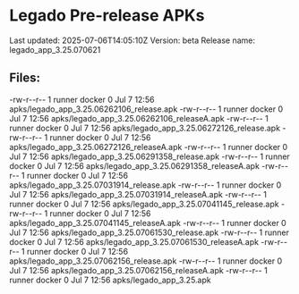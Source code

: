 # Legado Pre-release APKs
Last updated: 2025-07-06T14:05:10Z
Version: beta
Release name: legado_app_3.25.070621
## Files:
-rw-r--r-- 1 runner docker 0 Jul  7 12:56 apks/legado_app_3.25.06262106_release.apk
-rw-r--r-- 1 runner docker 0 Jul  7 12:56 apks/legado_app_3.25.06262106_releaseA.apk
-rw-r--r-- 1 runner docker 0 Jul  7 12:56 apks/legado_app_3.25.06272126_release.apk
-rw-r--r-- 1 runner docker 0 Jul  7 12:56 apks/legado_app_3.25.06272126_releaseA.apk
-rw-r--r-- 1 runner docker 0 Jul  7 12:56 apks/legado_app_3.25.06291358_release.apk
-rw-r--r-- 1 runner docker 0 Jul  7 12:56 apks/legado_app_3.25.06291358_releaseA.apk
-rw-r--r-- 1 runner docker 0 Jul  7 12:56 apks/legado_app_3.25.07031914_release.apk
-rw-r--r-- 1 runner docker 0 Jul  7 12:56 apks/legado_app_3.25.07031914_releaseA.apk
-rw-r--r-- 1 runner docker 0 Jul  7 12:56 apks/legado_app_3.25.07041145_release.apk
-rw-r--r-- 1 runner docker 0 Jul  7 12:56 apks/legado_app_3.25.07041145_releaseA.apk
-rw-r--r-- 1 runner docker 0 Jul  7 12:56 apks/legado_app_3.25.07061530_release.apk
-rw-r--r-- 1 runner docker 0 Jul  7 12:56 apks/legado_app_3.25.07061530_releaseA.apk
-rw-r--r-- 1 runner docker 0 Jul  7 12:56 apks/legado_app_3.25.07062156_release.apk
-rw-r--r-- 1 runner docker 0 Jul  7 12:56 apks/legado_app_3.25.07062156_releaseA.apk
-rw-r--r-- 1 runner docker 0 Jul  7 12:56 apks/legado_app_3.25.apk
